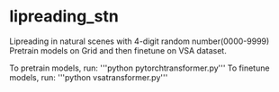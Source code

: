 # lipreading_stn
Lipreading in natural scenes with 4-digit random number(0000-9999)
Pretrain models on Grid and then finetune on VSA dataset.

To pretrain models, run:
'''python pytorchtransformer.py'''
To finetune models, run:
'''python vsatransformer.py'''
